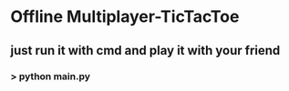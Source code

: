 #  Offline Multiplayer-TicTacToe

## just run it with cmd and play it with your friend


### > python main.py
